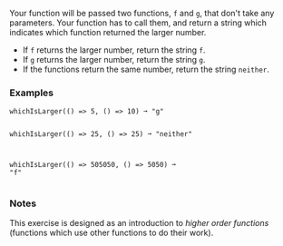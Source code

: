 <div><p><span>Your function will be passed two functions, </span><code>f</code><span> and </span><code>g</code><span>, that don't take any parameters. Your function has  to call them, and return a string which indicates which function returned the larger number.</span></p><ul><li><span>If </span><code>f</code><span> returns the larger number, return the string </span><code>f</code><span>.</span></li><li><span>If </span><code>g</code><span> returns the larger number, return the string </span><code>g</code><span>.</span></li><li><span>If the functions return the same number, return the string </span><code>neither</code><span>.</span></li></ul><h3><span>Examples</span></h3><pre><code>whichIsLarger(() =&gt; 5, () =&gt; 10) ➞ "g"

whichIsLarger(() =&gt; 25,  () =&gt; 25) ➞ "neither"

whichIsLarger(() =&gt; 505050, () =&gt; 5050) ➞ "f"</code></pre><h3><span>Notes</span></h3><p><span>This exercise is designed as an introduction to </span><em><span>higher order functions</span></em><span> (functions which use other functions to do their work).</span></p></div>